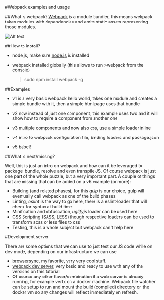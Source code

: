 #Webpack examples and usage

##What is webpack?
[Webpack](https://webpack.github.io/) is a module bundler, this means webpack takes modules with dependencies and emits 
static assets representing those modules.  

![Alt text](https://webpack.github.io/assets/what-is-webpack.png)

##How to install?

- node.js, make sure [node.js](https://nodejs.org/en/) is installed
- webpack installed globally (this allows to run >webpack from the console)
    
    >sudo npm install webpack -g 

##Examples

- v1 is a very basic webpack hello world, takes one module and creates a simple bundle with it, then a simple html page 
    uses that bundle
    
- v2 now instead of just one component, this example uses two and it will show how to require a component from another
    one
    
- v3 multiple components and now also css, use a simple loader inline

- v4 intro to webpack configuration file, binding loaders and package.json

- v5 babel!

##What is next/missing?

Well, this is just an intro on webpack and how can it be leveraged to package, bundle, resolve and even transpile JS. 
Of course webpack is just one part of the whole puzzle, but a very important part. A couple of things that are missing
that can be added on a v6 example (or more):

- Building (and related phases), for this _gulp_ is our choice, gulp will eventually call webpack as one of the build phases
- Linting, _eslint_ is the way to go here, there is a eslint-loader that will check for syntax at build time
- Minification and obfuscation, _uglifyjs_ loader can be used here
- CSS Scripting (SASS, LESS) though respective loaders can be used to transform scss or less files to css
- Testing, this is a whole subject but webpack can't help here

#Development server

There are some options that we can use to just test our JS code while on dev mode, depending on our infrastructure we can use:
 
- [browsersync](https://www.browsersync.io/), my favorite, very very cool stuff.
- [webpack dev server](http://webpack.github.io/docs/tutorials/getting-started/#development-server), very basic and ready to use
with any of the versions on this tutorial
- Of course any other flavor/combination if a web server is already running, for example vertx on a docker machine. Webpack file 
watcher can be setup to run and mount the build (compiled) directory on the docker vm so any changes will reflect immediately on
refresh. 